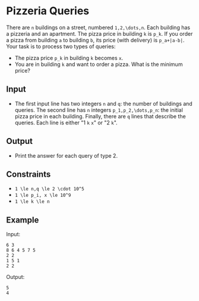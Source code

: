 # Pizzeria Queries 

There are ```n``` buildings on a street, numbered ```1,2,\dots,n```. Each building has a pizzeria and an apartment.
The pizza price in building ```k``` is ```p_k```. If you order a pizza from building ```a``` to building ```b```, its price (with delivery) is ```p_a+|a-b|```.
Your task is to process two types of queries:

- The pizza price ```p_k``` in building ```k``` becomes ```x```.
- You are in building ```k``` and want to order a pizza. What is the minimum price?

## Input
- The first input line has two integers ```n``` and ```q```: the number of buildings and queries.
The second line has ```n``` integers ```p_1,p_2,\dots,p_n```: the initial pizza price in each building.
Finally, there are ```q``` lines that describe the queries. Each line is either "1 ```k``` ```x```" or "2 ```k```".
## Output
- Print the answer for each query of type 2.
## Constraints

- ```1 \le n,q \le 2 \cdot 10^5```
- ```1 \le p_i, x \le 10^9```
- ```1 \le k \le n```

## Example
Input:
```
6 3
8 6 4 5 7 5
2 2
1 5 1
2 2
```

Output:
```
5
4
```
